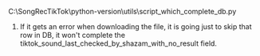 C:\SongRecTikTok\python-version\utils\script_which_complete_db.py
1. If it gets an error when downloading the file, it is going just to skip that row in DB, it won't complete the tiktok_sound_last_checked_by_shazam_with_no_result field.